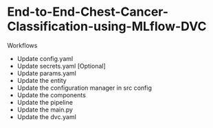 # End-to-End-Chest-Cancer-Classification-using-MLflow-DVC


Workflows
- Update config.yaml
- Update secrets.yaml [Optional]
- Update params.yaml
- Update the entity
- Update the configuration manager in src config
- Update the components
- Update the pipeline
- Update the main.py
- Update the dvc.yaml